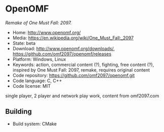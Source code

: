 # OpenOMF

_Remake of One Must Fall: 2097._

- Home: http://www.openomf.org/
- Media: https://en.wikipedia.org/wiki/One_Must_Fall:_2097
- State: beta
- Download: http://www.openomf.org/downloads/, https://github.com/omf2097/openomf/releases
- Platform: Windows, Linux
- Keywords: action, commercial content (?), fighting, free content (?), inspired by One Must Fall: 2097, remake, requires original content
- Code repository: https://github.com/omf2097/openomf.git
- Code language: C, C++
- Code license: MIT

single player, 2 player and network play work, content from omf2097.com

## Building

- Build system: CMake
